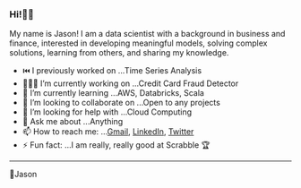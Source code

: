 ### Hi!👋🏾 


My name is Jason! I am a data scientist with a background in business and finance, interested in developing meaningful models, solving complex solutions, learning from others, and sharing my knowledge.


- ⏮️ I previously worked on ...Time Series Analysis
- 👨🏾‍💻 I’m currently working on ...Credit Card Fraud Detector
- 🌱 I’m currently learning ...AWS, Databricks, Scala 
- 🧩 I’m looking to collaborate on ...Open to any projects
- 🤔 I’m looking for help with ...Cloud Computing
- 💬 Ask me about ...Anything
- 📫 How to reach me: ...[Gmail](robinsonjason761!gmail.com), [LinkedIn](https://www.linkedin.com/in/jasrobinson12/), [Twitter](https://twitter.com/jasonrob_)
- ⚡ Fun fact: ...I am really, really good at Scrabble 🏆
*** 
🚀Jason
